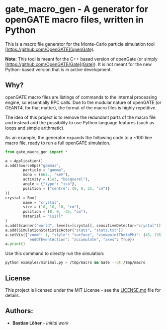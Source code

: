 # gate_macro_gen - A generator for openGATE macro files, written in Python

This is a macro file generator for the Monte-Carlo particle simulation tool [https://github.com/OpenGATE](openGate).

**Note:** This tool is meant for the C++ based version of openGate (or simply [https://github.com/OpenGATE/Gate](Gate)). It is not meant for the new Python-based version that is in active development.

## Why?

openGATE macro files are listings of commands to the internal processing engine, so essentially RPC calls. Due to the modular nature of openGATE (or GEANT4, for that matter), the format of the macro files is highly repetitive.

The idea of this project is to remove the redundant parts of the macro file and instead add the possibility to use Python language features (such as loops and simple arithmetic).

As an example, the generator expands the following code to a ~100 line macro file, ready to run a full openGATE simulation.

```python
from gate_macro_gen import *

a = Application()
a.add(SourceGps("gammas",
        particle = "gamma",
        mono = (662., "keV"),
        activity = (1e3, "becquerel"),
        angle = {"type": "iso"},
        position = {"centre": (0, 0, 25, "cm")}
))
crystal = Box(
        name = "crystal",
        size = (10, 10, 10, "cm"),
        position = (0, 0, -25, "cm"),
        material = "CsITl"
)
a.add(Scanner("world", levels=[crystal], sensitiveDetector="crystal"))
a.add(SimulationStatisticActor("stats", "stats.txt"))
a.setVis({"zoom": 1, "style": "surface", "viewpointThetaPhi": (45, 135),
          "endOfEventAction": "accumulate", "axes": True})
a.print()
```

Use this command to directly run the simulation:

```bash
python examples/minimal.py > /tmp/macro && Gate --qt /tmp/macro
```

## License

This project is licensed under the MIT License - see the [LICENSE.md](LICENSE.md) file for details.


## Authors:

* **Bastian Löher** - *Initial work*
